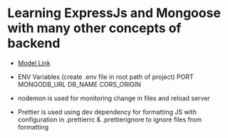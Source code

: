 # Learning ExpressJs and Mongoose with many other concepts of backend

- [Model Link](https://app.eraser.io/workspace/YtPqZ1VogxGy1jzIDkzj?origin=share)
- ENV Variables (create .env file in root path of project)
PORT
MONGODB_URL
DB_NAME
CORS_ORIGIN

- nodemon is used for monitoring change in files and reload server

- Prettier is used using dev dependency for formatting JS with configuration in .prettierrc & .prettierignore to ignore files from formatting